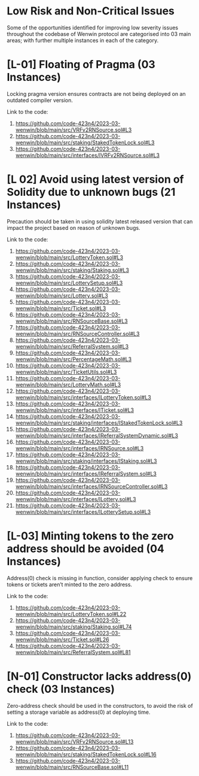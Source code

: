 
# Low Risk and Non-Critical Issues

Some of the opportunities identified for improving low severity issues throughout the codebase of Wenwin protocol are categorised into 03 main areas; with further multiple instances in each of the category.


# [L-01] Floating of Pragma (03 Instances)
Locking pragma version ensures contracts are not being deployed on an outdated compiler version.

Link to the code:
1.	https://github.com/code-423n4/2023-03-wenwin/blob/main/src/VRFv2RNSource.sol#L3
2.	https://github.com/code-423n4/2023-03-wenwin/blob/main/src/staking/StakedTokenLock.sol#L3
3.	https://github.com/code-423n4/2023-03-wenwin/blob/main/src/interfaces/IVRFv2RNSource.sol#L3


# [L 02] Avoid using latest version of Solidity due to unknown bugs (21 Instances)

Precaution should be taken in using solidity latest released version that can impact the project based on reason of unknown bugs.

Link to the code:

1.	https://github.com/code-423n4/2023-03-wenwin/blob/main/src/LotteryToken.sol#L3
2.	https://github.com/code-423n4/2023-03-wenwin/blob/main/src/staking/Staking.sol#L3
3.	https://github.com/code-423n4/2023-03-wenwin/blob/main/src/LotterySetup.sol#L3
4.	https://github.com/code-423n4/2023-03-wenwin/blob/main/src/Lottery.sol#L3
5.	https://github.com/code-423n4/2023-03-wenwin/blob/main/src/Ticket.sol#L3
6.	https://github.com/code-423n4/2023-03-wenwin/blob/main/src/RNSourceBase.sol#L3
7.	https://github.com/code-423n4/2023-03-wenwin/blob/main/src/RNSourceController.sol#L3
8.	https://github.com/code-423n4/2023-03-wenwin/blob/main/src/ReferralSystem.sol#L3
9.	https://github.com/code-423n4/2023-03-wenwin/blob/main/src/PercentageMath.sol#L3
10.	https://github.com/code-423n4/2023-03-wenwin/blob/main/src/TicketUtils.sol#L3
11.	https://github.com/code-423n4/2023-03-wenwin/blob/main/src/LotteryMath.sol#L3
12.	https://github.com/code-423n4/2023-03-wenwin/blob/main/src/interfaces/ILotteryToken.sol#L3
13.	https://github.com/code-423n4/2023-03-wenwin/blob/main/src/interfaces/ITicket.sol#L3
14.	https://github.com/code-423n4/2023-03-wenwin/blob/main/src/staking/interfaces/IStakedTokenLock.sol#L3
15.	https://github.com/code-423n4/2023-03-wenwin/blob/main/src/interfaces/IReferralSystemDynamic.sol#L3
16.	https://github.com/code-423n4/2023-03-wenwin/blob/main/src/interfaces/IRNSource.sol#L3
17.	https://github.com/code-423n4/2023-03-wenwin/blob/main/src/staking/interfaces/IStaking.sol#L3
18.	https://github.com/code-423n4/2023-03-wenwin/blob/main/src/interfaces/IReferralSystem.sol#L3
19.	https://github.com/code-423n4/2023-03-wenwin/blob/main/src/interfaces/IRNSourceController.sol#L3
20.	https://github.com/code-423n4/2023-03-wenwin/blob/main/src/interfaces/ILottery.sol#L3
21.	https://github.com/code-423n4/2023-03-wenwin/blob/main/src/interfaces/ILotterySetup.sol#L3



# [L-03] Minting tokens to the zero address should be avoided (04 Instances)

Address(0) check is missing in function, consider applying check to ensure tokens or tickets aren’t minted to the zero address.

Link to the code:
1.	https://github.com/code-423n4/2023-03-wenwin/blob/main/src/LotteryToken.sol#L22
2.	https://github.com/code-423n4/2023-03-wenwin/blob/main/src/staking/Staking.sol#L74
3.	https://github.com/code-423n4/2023-03-wenwin/blob/main/src/Ticket.sol#L26
4.	https://github.com/code-423n4/2023-03-wenwin/blob/main/src/ReferralSystem.sol#L81


# [N-01] Constructor lacks address(0) check (03 Instances)

Zero-address check should be used in the constructors, to avoid the risk of setting a storage variable as address(0) at deploying time.

Link to the code:
1.	https://github.com/code-423n4/2023-03-wenwin/blob/main/src/VRFv2RNSource.sol#L13
2.	https://github.com/code-423n4/2023-03-wenwin/blob/main/src/staking/StakedTokenLock.sol#L16
3.	https://github.com/code-423n4/2023-03-wenwin/blob/main/src/RNSourceBase.sol#L11

